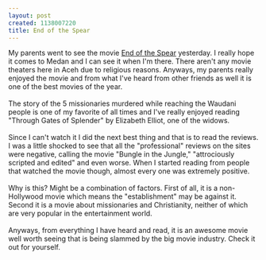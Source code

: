 ```yaml
--- 
layout: post
created: 1138007220
title: End of the Spear
---
```

My parents went to see the movie <a href="http://www.imdb.com/title/tt0399862/?fr=c2l0ZT1kZnx0dD0xfGZiPXV8cG49MHxrdz0xfHE9dGhlIGVuZCBvZiB0aGUgc3BlYXJ8ZnQ9MXxteD0yMHxsbT01MDB8Y289MXxodG1sPTF8bm09MQ__;fc=1;ft=20;fm=1">End of the Spear</a> yesterday.  I really hope it comes to Medan and I can see it when I'm there.  There aren't any movie theaters here in Aceh due to religious reasons.  Anyways, my parents really enjoyed the movie and from what I've heard from other friends as well it is one of the best movies of the year.  <br /><br />The story of the 5 missionaries murdered while reaching the Waudani people is one of my favorite of all times and I've really enjoyed reading "Through Gates of Splender" by Elizabeth Elliot, one of the widows.<br /><br />Since I can't watch it I did the next best thing and that is to read the reviews.  I was a little shocked to see that all the "professional" reviews on the sites were negative, calling the movie "Bungle in the Jungle," "attrociously scripted and edited" and even worse.  When I started reading from people that watched the movie though, almost every one was extremely positive.<br /><br />Why is this?  Might be a combination of factors.  First of all, it is a non-Hollywood movie which means the "establishment" may be against it.  Second it is a movie about missionaries and Christianity, neither of which are very popular in the entertainment world. <br /><br />Anyways, from everything I have heard and read, it is an awesome movie well worth seeing that is being slammed by the big movie industry.  Check it out for yourself.
